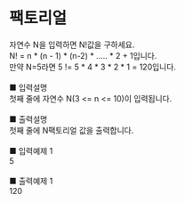 # 팩토리얼
자연수 N을 입력하면 N!값을 구하세요.<br>
N! = n * (n - 1) * (n-2) * ..... * 2 + 1입니다.<br>
만약 N=5라면 5 != 5 * 4 * 3 * 2 * 1 = 120입니다.<br>
<br>
■ 입력설명<br>
첫째 줄에 자연수 N(3 <= n <= 10)이 입력됩니다.<br>
<br>
■ 출력설명<br>
첫째 줄에 N팩토리얼 값을 출력합니다.<br>
<br>
■ 입력예제 1<br>
5<br>
<br>
■ 출력예제 1<br>
120